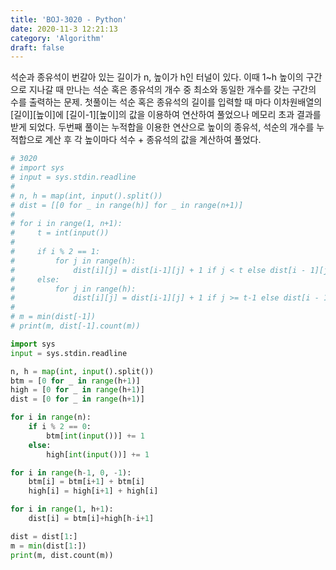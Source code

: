 ```yaml
---
title: 'BOJ-3020 - Python'
date: 2020-11-3 12:21:13
category: 'Algorithm'
draft: false
---
```

석순과 종유석이 번갈아 있는 길이가 n, 높이가 h인 터널이 있다. 이때 1~h 높이의 구간으로 지나갈 때 만나는 석순 혹은 종유석의 개수 중 최소와 동일한 개수를 갖는 구간의 수를 출력하는 문제. 첫풀이는 석순 혹은 종유석의 길이를 입력할 때 마다 이차원배열의 [길이][높이]에 [길이-1][높이]의 값을 이용하여 연산하여 풀었으나 메모리 초과 결과를 받게 되었다. 두번째 풀이는 누적합을 이용한 연산으로 높이의 종유석, 석순의 개수를 누적합으로 계산 후 각 높이마다 석수 + 종유석의 값을 계산하여 풀었다.
```python
# 3020
# import sys
# input = sys.stdin.readline
#
# n, h = map(int, input().split())
# dist = [[0 for _ in range(h)] for _ in range(n+1)]
#
# for i in range(1, n+1):
#     t = int(input())
#
#     if i % 2 == 1:
#         for j in range(h):
#             dist[i][j] = dist[i-1][j] + 1 if j < t else dist[i - 1][j]
#     else:
#         for j in range(h):
#             dist[i][j] = dist[i-1][j] + 1 if j >= t-1 else dist[i - 1][j]
#
# m = min(dist[-1])
# print(m, dist[-1].count(m))

import sys
input = sys.stdin.readline

n, h = map(int, input().split())
btm = [0 for _ in range(h+1)]
high = [0 for _ in range(h+1)]
dist = [0 for _ in range(h+1)]

for i in range(n):
    if i % 2 == 0:
        btm[int(input())] += 1
    else:
        high[int(input())] += 1

for i in range(h-1, 0, -1):
    btm[i] = btm[i+1] + btm[i]
    high[i] = high[i+1] + high[i]

for i in range(1, h+1):
    dist[i] = btm[i]+high[h-i+1]

dist = dist[1:]
m = min(dist[1:])
print(m, dist.count(m))

```
